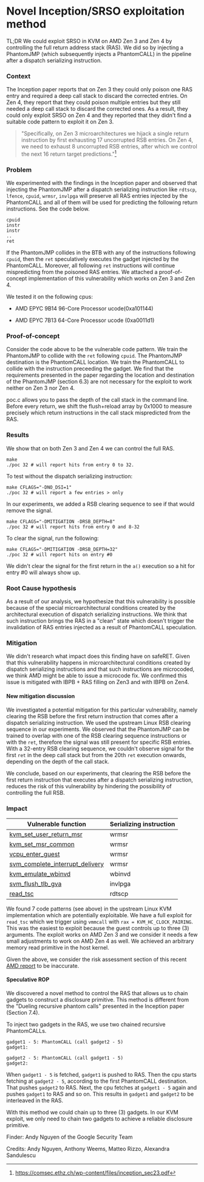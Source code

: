 # Novel Inception/SRSO exploitation method

TL;DR We could exploit SRSO in KVM on AMD Zen 3 and Zen 4 by controlling the
full return address stack (RAS). We did so by injecting a PhantomJMP (which
subsequently injects a PhantomCALL) in the pipeline after a dispatch serializing
instruction.

### Context

The Inception paper reports that on Zen 3 they could only poison one RAS entry
and required a deep call stack to discard the corrected entries. On Zen 4, they
report that they could poison multiple entries but they still needed a deep call
stack to discard the corrected ones. As a result, they could only exploit SRSO
on Zen 4 and they reported that they didn't find a suitable code pattern to
exploit it on Zen 3.

> "Specifically, on Zen 3 microarchitectures we hijack a single return
> instruction by first exhausting 17 uncorrupted RSB entries. On Zen 4, we need
> to exhaust 8 uncorrupted RSB entries, after which we control the next 16
> return target predictions."[^1]

### Problem

We experimented with the findings in the Inception paper and observed that
injecting the PhantomJMP after a dispatch serializing instruction like `rdtscp`,
`lfence`, `cpuid`, `wrmsr`, `invlpga` will preserve all RAS entries injected by
the PhantomCALL and all of them will be used for predicting the following return
instructions. See the code below.

```
cpuid
instr
instr
..
ret
```

If the PhantomJMP collides in the BTB with any of the instructions following
`cpuid`, then the `ret` speculatively executes the gadget injected by the
PhantomCALL. Moreover, all following `ret` instructions will continue
mispredicting from the poisoned RAS entries. We attached a proof-of-concept
implementation of this vulnerability which works on Zen 3 and Zen 4.

We tested it on the following cpus:

-   AMD EPYC 9B14 96-Core Processor ucode(0xa101144)

-   AMD EPYC 7B13 64-Core Processor ucode (0xa0011d1)

### Proof-of-concept

Consider the code above to be the vulnerable code pattern. We train the
PhantomJMP to collide with the `ret` following `cpuid`. The PhantomJMP
destination is the PhantomCALL location. We train the PhantomCALL to collide
with the instruction preceeding the gadget. We find that the requirements
presented in the paper regarding the location and destination of the
PhantomJMP (section 6.3) are not necessary for the exploit to work neither on
Zen 3 nor Zen 4.

poc.c allows you to pass the depth of the call stack in the command line. Before
every return, we shift the flush+reload array by 0x1000 to measure precisely
which return instructions in the call stack mispredicted from the RAS.

### Results

We show that on both Zen 3 and Zen 4 we can control the full RAS.

```
make
./poc 32 # will report hits from entry 0 to 32.
```

To test without the dispatch serializing instruction:

```
make CFLAGS="-DNO_DSI=1"
./poc 32 # will report a few entries > only
```

In our experiments, we added a RSB clearing sequence to see if that would remove
the signal.

```
make CFLAGS="-DMITIGATION -DRSB_DEPTH=8"
./poc 32 # will report hits from entry 0 and 8-32
```

To clear the signal, run the following:

```
make CFLAGS="-DMITIGATION -DRSB_DEPTH=32"
./poc 32 # will report hits on entry #0
```

We didn't clear the signal for the first return in the `a()` execution so a hit
for entry #0 will always show up.

### Root Cause hypothesis

As a result of our analysis, we hypothesize that this vulnerability is possible
because of the special microarchitectural conditions created by the
architectural execution of dispatch serializing instructions. We think that such
instruction brings the RAS in a "clean" state which doesn't trigger the
invalidation of RAS entries injected as a result of PhantomCALL speculation.

### Mitigation

We didn't research what impact does this finding have on safeRET. Given that
this vulnerability happens in microarchitectural conditions created by dispatch
serializing instructions and that such instructions are microcoded, we think AMD
might be able to issue a microcode fix. We confirmed this issue is mitigated with IBPB + RAS filling on Zen3 and with IBPB on Zen4.

#### New mitigation discussion

We investigated a potential mitigation for this particular vulnerability, namely
clearing the RSB before the first return instruction that comes after a dispatch
serializing instruction. We used the upstream Linux RSB clearing sequence in our
experiments. We observed that the PhantomJMP can be trained to overlap with one
of the RSB clearing sequence instructions or with the `ret`, therefore the
signal was still present for specific RSB entries. With a 32-entry RSB clearing
sequence, we couldn't observe signal for the first `ret` in the deep call stack
but from the 20th `ret` execution onwards, depending on the depth of the call
stack.

We conclude, based on our experiments, that clearing the RSB before the first
return instruction that executes after a dispatch serializing instruction,
reduces the risk of this vulnerability by hindering the possibility of
controlling the full RSB.

### Impact

Vulnerable function                                                                                                 | Serializing instruction
------------------------------------------------------------------------------------------------------------------- | -----------------------
[kvm_set_user_return_msr](https://elixir.bootlin.com/linux/v6.10.3/C/ident/kvm_set_user_return_msr)                 | wrmsr
[kvm_set_msr_common](https://elixir.bootlin.com/linux/v6.10.3/C/ident/kvm_set_msr_common)                           | wrmsr
[vcpu_enter_guest](https://elixir.bootlin.com/linux/v6.10.3/C/ident/vcpu_enter_guest)                               | wrmsr
[svm_complete_interrupt_delivery](https://elixir.bootlin.com/linux/v6.10.3/C/ident/svm_complete_interrupt_delivery) | wrmsr
[kvm_emulate_wbinvd](https://elixir.bootlin.com/linux/v6.10.3/C/ident/kvm_emulate_wbinvd)                           | wbinvd
[svm_flush_tlb_gva](https://elixir.bootlin.com/linux/v6.10.3/C/ident/svm_flush_tlb_gva)                             | invlpga
[read_tsc](https://elixir.bootlin.com/linux/v6.10.3/C/ident/read_tsc)                                               | rdtscp

We found 7 code patterns (see above) in the upstream Linux KVM implementation
which are potentially exploitable. We have a full exploit for `read_tsc` which
we trigger using `vmmcall` with `rax = KVM_HC_CLOCK_PAIRING`. This was the
easiest to exploit because the guest controls up to three (3) arguments. The
exploit works on AMD Zen 3 and we consider it needs a few small adjustments to
work on AMD Zen 4 as well. We achieved an arbitrary memory read primitive in the
host kernel.

Given the above, we consider the risk assessment section of this recent
[AMD report](https://www.amd.com/content/dam/amd/en/documents/epyc-technical-docs/white-papers/amd-epyc-9004-wp-srso.pdf)
to be inaccurate.

#### Speculative ROP

We discovered a novel method to control the RAS that allows us to chain gadgets
to construct a disclosure primitive. This method is different from the "Dueling
recursive phantom calls" presented in the Inception paper (Section 7.4).

To inject two gadgets in the RAS, we use two chained recursive PhantomCALLs.

```
gadget1 - 5: PhantomCALL (call gadget2 - 5)
gadget1:
```

```
gadget2 - 5: PhantomCALL (call gadget1 - 5)
gadget2:
```

When `gadget1 - 5` is fetched, `gadget1` is pushed to RAS. Then the cpu starts
fetching at `gadget2 - 5`, according to the first PhantomCALL destination. That
pushes `gadget2` to RAS. Next, the cpu fetches at `gadget1 - 5` again and pushes
`gadget1` to RAS and so on. This results in `gadget1` and `gadget2` to be
interleaved in the RAS.

With this method we could chain up to three (3) gadgets. In our KVM exploit, we
only need to chain two gadgets to achieve a reliable disclosure primitive.

Finder: Andy Nguyen of the Google Security Team

Credits: Andy Nguyen, Anthony Weems, Matteo Rizzo, Alexandra Sandulescu

[^1]: https://comsec.ethz.ch/wp-content/files/inception_sec23.pdf
